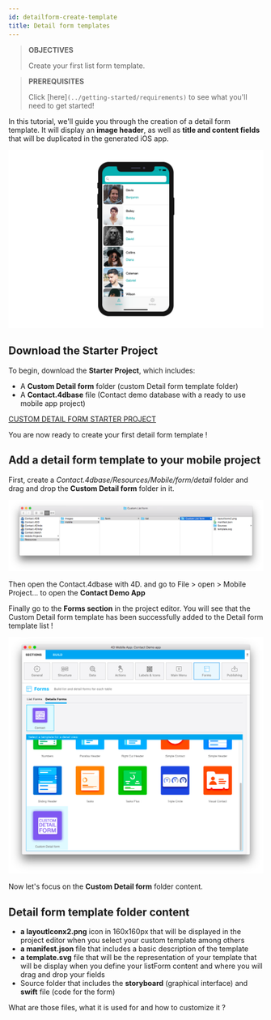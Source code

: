 ```yaml
---
id: detailform-create-template
title: Detail form templates
---
```


> **OBJECTIVES**
>
> Create your first list form template.

> **PREREQUISITES**
>
> Click [here]```(../getting-started/requirements)``` to see what you'll need to get started!

In this tutorial, we'll guide you through the creation of a detail form template. It will display an **image header**, as well as **title and content fields** that will be duplicated in the generated iOS app.

![Custom template final result](img/custom-template-final-result.png)

## Download the Starter Project

To begin, download the **Starter Project**, which includes:

* A **Custom Detail form** folder (custom Detail form template folder)
* A **Contact.4dbase** file (Contact demo database with a ready to use mobile app project)

<div markdown="1" style={{textAlign: 'center', marginTop: '20px', marginBottom: '20px'}}>
<a class="button"
href="https://github.com/4d-for-ios/tutorial-CustomDetailFormStarter/archive/67c9c2f4672083e999a4a592a069d7ca45b3351e.zip">CUSTOM DETAIL FORM STARTER PROJECT</a>
</div>

You are now ready to create your first detail form template !

## Add a detail form template to your mobile project

First, create a *Contact.4dbase/Resources/Mobile/form/detail* folder and drag and drop the **Custom Detail form** folder in it.

![Mobile folder custom template](img/mobile-folder-custom-template.png)

Then open the Contact.4dbase with 4D. and go to File > open > Mobile Project... to open the **Contact Demo App** 

Finally go to the **Forms section** in the project editor. You will see that the Custom Detail form template has been successfully added to the Detail form template list !

![Forms section](img/custom-detailform-template.png)

Now let's focus on the **Custom Detail form** folder content.

## Detail form template folder content

* **a layoutIconx2.png** icon in 160x160px that will be displayed in the project editor when you select your custom template among others
* **a manifest.json** file that includes a basic description of the template
* **a template.svg** file that will be the representation of your template that will be display when you define your listForm content and where you will drag and drop your fields
* Source folder that includes the **storyboard** (graphical interface) and **swift** file (code for the form)

What are those files, what it is used for and how to customize it ?